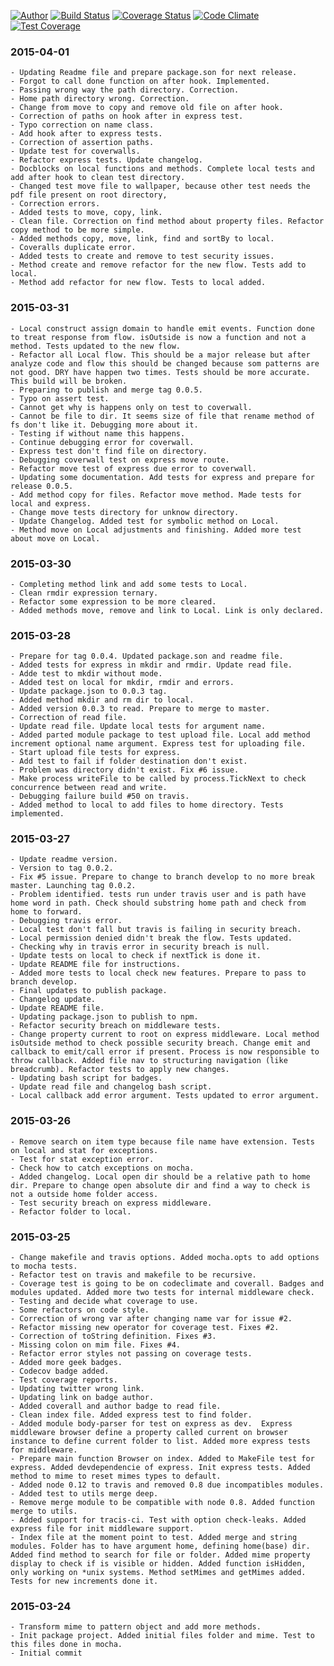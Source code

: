 [![Author](https://img.shields.io/badge/author-miguelramos-blue.svg)](https://twitter.com/miguelonspring)
[![Build Status](https://travis-ci.org/miguelramos/node-media-manager.svg?branch=master)](https://travis-ci.org/miguelramos/node-media-manager)
[![Coverage Status](https://coveralls.io/repos/miguelramos/node-media-manager/badge.svg?branch=master)](https://coveralls.io/r/miguelramos/node-media-manager?branch=master)
[![Code Climate](https://codeclimate.com/github/miguelramos/node-media-manager/badges/gpa.svg)](https://codeclimate.com/github/miguelramos/node-media-manager)
[![Test Coverage](https://codeclimate.com/github/miguelramos/node-media-manager/badges/coverage.svg)](https://codeclimate.com/github/miguelramos/node-media-manager)

### 2015-04-01
    - Updating Readme file and prepare package.son for next release.
    - Forgot to call done function on after hook. Implemented.
    - Passing wrong way the path directory. Correction.
    - Home path directory wrong. Correction.
    - Change from move to copy and remove old file on after hook.
    - Correction of paths on hook after in express test.
    - Typo correction on name class.
    - Add hook after to express tests.
    - Correction of assertion paths.
    - Update test for coverwalls.
    - Refactor express tests. Update changelog.
    - Docblocks on local functions and methods. Complete local tests and add after hook to clean test directory.
    - Changed test move file to wallpaper, because other test needs the pdf file present on root directory,
    - Correction errors.
    - Added tests to move, copy, link.
    - Clean file. Correction on find method about property files. Refactor copy method to be more simple.
    - Added methods copy, move, link, find and sortBy to local.
    - Coveralls duplicate error.
    - Added tests to create and remove to test security issues.
    - Method create and remove refactor for the new flow. Tests add to local.
    - Method add refactor for new flow. Tests to local added.

### 2015-03-31
    - Local construct assign domain to handle emit events. Function done to treat response from flow. isOutside is now a function and not a method. Tests updated to the new flow.
    - Refactor all Local flow. This should be a major release but after analyze code and flow this should be changed because som patterns are not good. DRY have happen two times. Tests should be more accurate. This build will be broken.
    - Preparing to publish and merge tag 0.0.5.
    - Typo on assert test.
    - Cannot get why is happens only on test to coverwall.
    - Cannot be file to dir. It seems size of file that rename method of fs don't like it. Debugging more about it.
    - Testing if without name this happens.
    - Continue debugging error for coverwall.
    - Express test don't find file on directory.
    - Debugging coverwall test on express move route.
    - Refactor move test of express due error to coverwall.
    - Updating some documentation. Add tests for express and prepare for release 0.0.5.
    - Add method copy for files. Refactor move method. Made tests for local and express.
    - Change move tests directory for unknow directory.
    - Update Changelog. Added test for symbolic method on Local.
    - Method move on Local adjustments and finishing. Added more test about move on Local.

### 2015-03-30
    - Completing method link and add some tests to Local.
    - Clean rmdir expression ternary.
    - Refactor some expression to be more cleared.
    - Added methods move, remove and link to Local. Link is only declared.

### 2015-03-28
    - Prepare for tag 0.0.4. Updated package.son and readme file.
    - Added tests for express in mkdir and rmdir. Update read file.
    - Adde test to mkdir without mode.
    - Added test on local for mkdir, rmdir and errors.
    - Update package.json to 0.0.3 tag.
    - Added method mkdir and rm dir to local.
    - Added version 0.0.3 to read. Prepare to merge to master.
    - Correction of read file.
    - Update read file. Update local tests for argument name.
    - Added parted module package to test upload file. Local add method increment optional name argument. Express test for uploading file.
    - Start upload file tests for express.
    - Add test to fail if folder destination don't exist.
    - Problem was directory didn't exist. Fix #6 issue.
    - Make process writeFile to be called by process.TickNext to check concurrence between read and write.
    - Debugging failure build #50 on travis.
    - Added method to local to add files to home directory. Tests implemented.

### 2015-03-27
    - Update readme version.
    - Version to tag 0.0.2.
    - Fix #5 issue. Prepare to change to branch develop to no more break master. Launching tag 0.0.2.
    - Problem identified. tests run under travis user and is path have home word in path. Check should substring home path and check from home to forward.
    - Debugging travis error.
    - Local test don't fall but travis is failing in security breach.
    - Local permission denied didn't break the flow. Tests updated.
    - Checking why in travis error in security breach is null.
    - Update tests on local to check if nextTick is done it.
    - Update README file for instructions.
    - Added more tests to local check new features. Prepare to pass to branch develop.
    - Final updates to publish package.
    - Changelog update.
    - Update README file.
    - Updating package.json to publish to npm.
    - Refactor security breach on middleware tests.
    - Change property current to root on express middleware. Local method isOutside method to check possible security breach. Change emit and callback to emit/call error if present. Process is now responsible to throw callback. Added file nav to structuring navigation (like breadcrumb). Refactor tests to apply new changes.
    - Updating bash script for badges.
    - Update read file and changelog bash script.
    - Local callback add error argument. Tests updated to error argument.

### 2015-03-26
    - Remove search on item type because file name have extension. Tests on local and stat for exceptions.
    - Test for stat exception error.
    - Check how to catch exceptions on mocha.
    - Added changelog. Local open dir should be a relative path to home dir. Prepare to change open absolute dir and find a way to check is not a outside home folder access.
    - Test security breach on express middleware.
    - Refactor folder to local.

### 2015-03-25
    - Change makefile and travis options. Added mocha.opts to add options to mocha tests.
    - Refactor test on travis and makefile to be recursive.
    - Coverage test is going to be on codeclimate and coverall. Badges and modules updated. Added more two tests for internal middleware check.
    - Testing and decide what coverage to use.
    - Some refactors on code style.
    - Correction of wrong var after changing name var for issue #2.
    - Refactor missing new operator for coverage test. Fixes #2.
    - Correction of toString definition. Fixes #3.
    - Missing colon on mim file. Fixes #4.
    - Refactor error styles not passing on coverage tests.
    - Added more geek badges.
    - Codecov badge added.
    - Test coverage reports.
    - Updating twitter wrong link.
    - Updating link on badge author.
    - Added coverall and author badge to read file.
    - Clean index file. Added express test to find folder.
    - Added module body-parser for test on express as dev.  Express middleware browser define a property called current on browser instance to define current folder to list. Added more express tests for middleware.
    - Prepare main function Browser on index. Added to MakeFile test for express. Added devdependencie of express. Init express tests. Added method to mime to reset mimes types to default.
    - Added node 0.12 to travis and removed 0.8 due incompatibles modules.
    - Added test to utils merge deep.
    - Remove merge module to be compatible with node 0.8. Added function merge to utils.
    - Added support for tracis-ci. Test with option check-leaks. Added express file for init middleware support.
    - Index file at the moment point to test. Added merge and string modules. Folder has to have argument home, defining home(base) dir. Added find method to search for file or folder. Added mime property display to check if is visible or hidden. Added function isHidden, only working on *unix systems. Method setMimes and getMimes added. Tests for new increments done it.

### 2015-03-24
    - Transform mime to pattern object and add more methods.
    - Init package project. Added initial files folder and mime. Test to this files done in mocha.
    - Initial commit
